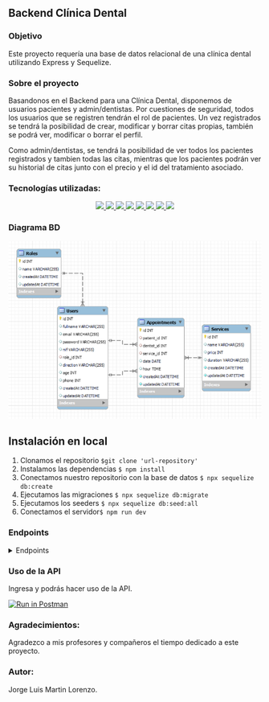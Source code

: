 ## Backend Clínica Dental

### Objetivo
Este proyecto requería una base de datos relacional de una clínica dental utilizando Express y Sequelize.

### Sobre el proyecto
Basandonos en el Backend para una Clínica Dental, disponemos de usuarios pacientes y admin/dentistas. Por cuestiones de seguridad, todos los usuarios que se registren tendrán el rol de pacientes. Un vez registrados se tendrá la posibilidad de crear, modificar y borrar citas propias, también se podrá ver, modificar o borrar el perfil.

Como admin/dentistas, se tendrá la posibilidad de ver todos los pacientes registrados y tambien todas las citas, mientras que los pacientes podrán ver su historial de citas junto con el precio y el id del tratamiento asociado.

### Tecnologías utilizadas:
<div align="center">
        <a href="https://www.sequelize.org/">
        <img src= "https://img.shields.io/badge/sequelize-3C76C3?style=for-the-badge&logo=sequelize&logoColor=white"/>
    </a>
        <a href="https://www.mysql.com/">
        <img src= "https://img.shields.io/badge/mysql-3E6E93?style=for-the-badge&logo=mysql&logoColor=white"/>
    </a>
        <a href="https://expressjs.com/">
        <img src= "https://img.shields.io/badge/express.js-%23404d59.svg?style=for-the-badge&logo=express&logoColor=%2361DAFB"/>
    </a>
    <a href="https://nextjs.org/">
        <img src= "https://img.shields.io/badge/node.js-026E00?style=for-the-badge&logo=node.js&logoColor=white"/>
    </a>
    <a href="https://developer.mozilla.org/es/docs/Web/JavaScript">
        <img src= "https://img.shields.io/badge/javascipt-EFD81D?style=for-the-badge&logo=javascript&logoColor=black"/>
    </a>
    <a href="https://jwt.io/">
        <img src= "https://img.shields.io/badge/JWT-black?style=for-the-badge&logo=JSON%20web%20tokens"/>
    </a>
    <a href="https://www.postman.com/">
        <img src= "https://img.shields.io/badge/Postman-FF6C37?style=for-the-badge&logo=postman&logoColor=white"/>
    </a>
    <a href="https://www.docker.com/">
        <img src= "https://img.shields.io/badge/docker-2496ED?style=for-the-badge&logo=docker&logoColor=white"/>
    </a>
 </div>


### Diagrama BD
!['readme'](./public/images/readme.png)

## Instalación en local
1. Clonamos el repositorio `$git clone 'url-repository'`
2. Instalamos las dependencias ` $ npm install `
3. Conectamos nuestro repositorio con la base de datos ` $ npx sequelize db:create `
4. Ejecutamos las migraciones ` $ npx sequelize db:migrate `
5. Ejecutamos los seeders ` $ npx sequelize db:seed:all ` 
6. Conectamos el servidor` $ npm run dev ` 

### Endpoints
<details>
<summary>Endpoints</summary>

- AUTH
    - REGISTER

            POST http://localhost:4000/auth/register
        body:
        ``` js
            {
                "fullname":"Maria",
                "email":"hala@maria.com",
                "password": "12345678",
                "nif": "12345648Y",
                "direction": "C/ no existe 23",
                "age": "34",
                "phone": "655613298"
            }
        ```

    - LOGIN

            POST http://localhost:4000/auth/login
        body:
        ``` js
            {
                "email":"roma@roma.com",
                "password": "123456"
            }
        ```

- ADMIN
    - GET ALL APPOINTMENTS

            GET http://localhost:4000/appointment/getAll

    - GET ALL USERS

            GET http://localhost:4000/user/getAll

- PACIENTES/USUARIOS

    - GET ALL SERVICES 

            GET http://localhost:4000/service/getAll

    - CREATE AN APPOINTMENT 

            POST http://localhost:4000/appointment/create
        ``` js
            {
                "patient_id": "3",
                "dentist_id": "1",
                "service_id": "3",
                "date": "2023-03-02",
                "hour": "14:35:00"
            }
        ```
    - GET ALL MY APPOINTMENTS (AS USER)

            PUT http://localhost:4000/user/getAll/4

    - UPDATE APPOINTMENT (AS PATIENT)

            PUT http://localhost:4000/appointment/update/1
        ``` js
            {
                "patient_id": "4",
                "dentist_id": "3",
                "service_id": "5",
                "date": "2023-03-02",
                "hour": "14:35:00"
            }
        ```

    - DELETE APPOINTMENT (ONLY YOURS)

            DELETE http://localhost:4000/appointment/delete/6

    - GET MY PROFILE

            GET http://localhost:4000/user/getUser/5

    - UPDATE MY PROFILE

            PUT localhost:4000/user/update/13
        ``` js
            {
                "patient_id": "4",
                "dentist_id": "3",
                "service_id": "5",
                "date": "2023-03-02",
                "hour": "14:35:00"
            }
        ```
            
    - DELETE MY PROFILE
    
            DELETE http://localhost:4000/user/delete/5
</details>

### Uso de la API

Ingresa y podrás hacer uso de la API.

[![Run in Postman](https://run.pstmn.io/button.svg)](https://www.postman.com/jorgemctin/workspace/dental-clinic/request/27847989-cede5d46-5868-4252-a484-e325b2328a93)

### Agradecimientos:

Agradezco a mis profesores y compañeros el tiempo dedicado a este proyecto.

### Autor:
Jorge Luis Martin Lorenzo.
